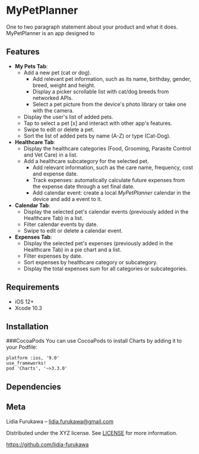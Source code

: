 # MyPetPlanner

One to two paragraph statement about your product and what it does.
MyPetPlanner is an app designed to 

## Features
- **My Pets Tab**:
   - Add a new pet (cat or dog).
     - Add relevant pet information, such as its name, birthday, gender, breed, weight and height.
     - Display a picker scrollable list with cat/dog breeds from networked APIs.
     - Select a pet picture from the device's photo library or take one with the camera.
   - Display the user's list of added pets.
   - Tap to select a pet [x] and interact with other app's features.
   - Swipe to edit or delete a pet.
   - Sort the list of added pets by name (A-Z) or type (Cat-Dog). 
- **Healthcare Tab**:
   - Display the healthcare categories (Food, Grooming, Parasite Control and Vet Care) in a list.
   - Add a healthcare subcategory for the selected pet.
     - Add relevant information, such as the care name, frequency, cost and expense date.
     - Track expenses: automatically calculate future expenses from the expense date through a set final date.
     - Add calendar event: create a local *MyPetPlanner* calendar in the device and add a event to it.
- **Calendar Tab**:
   - Display the selected pet's calendar events (previously added in the Healthcare Tab) in a list.
   - Filter calendar events by date.
   - Swipe to edit or delete a calendar event.
- **Expenses Tab**:
   - Display the selected pet's expenses (previously added in the Healthcare Tab) in a pie chart and a list.
   - Filter expenses by date.
   - Sort expenses by healthcare category or subcategory.
   - Display the total expenses sum for all categories or subcategories.

## Requirements
- iOS 12+
- Xcode 10.3

## Installation
###CocoaPods
You can use CocoaPods to install Charts by adding it to your Podfile:
```
platform :ios, '9.0'
use_frameworks!
pod 'Charts', '~>3.3.0'
```

## Dependencies


## Meta
Lidia Furukawa – lidia.furukawa@gmail.com

Distributed under the XYZ license. See [LICENSE]() for more information.

https://github.com/lidia-furukawa

